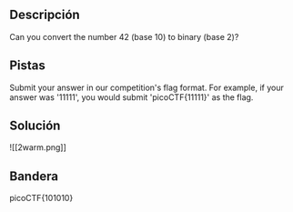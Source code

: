 ## Descripción
Can you convert the number 42 (base 10) to binary (base 2)?
## Pistas 
Submit your answer in our competition's flag format. For example, if your answer was '11111', you would submit 'picoCTF{11111}' as the flag.
## Solución
![[2warm.png]]
## Bandera
picoCTF{101010}